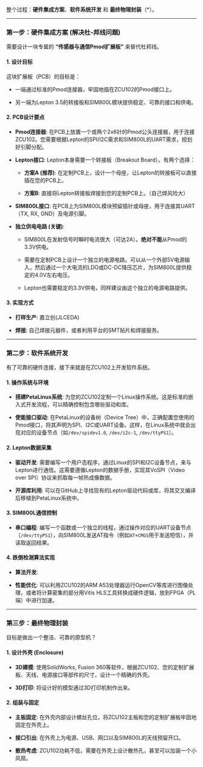 整个过程：**硬件集成方案**、**软件系统开发** 和 **最终物理封装**（*）。

---

### **第一步：硬件集成方案 (解决杜-邦线问题)**

需要设计一块专属的 **“传感器与通信Pmod扩展板”** 来替代杜邦线。

#### 1. **设计目标**

这块扩展板（PCB）的目标是：

- 一端通过标准的Pmod连接器，牢固地插在ZCU102的Pmod接口上。
    
- 另一端为Lepton 3.5的转接板和SIM800L模块提供稳定、可靠的接口和供电。
    

#### 2. **PCB设计要点**

- **Pmod连接器**: 在PCB上放置一个或两个2x6针的Pmod公头连接器，用于连接ZCU102。您需要根据Lepton的SPI/I2C需求和SIM800L的UART需求，规划好引脚分配。
    
- **Lepton接口**: Lepton本身需要一个转接板（Breakout Board）。有两个选择：
    
    - **方案A (推荐)**: 在定制PCB上，设计一个母座，让Lepton的转接板可以直接插在您的PCB上。
        
    - **方案B**: 直接将Lepton转接板焊接到您的定制PCB上。（自己焊风险大）
        
- **SIM800L接口**: 在PCB上为SIM800L模块预留插针或母座，用于连接其UART（TX, RX, GND）及电源引脚。
    
- **独立供电电路 (关键)**:
    
    - SIM800L在发射信号时瞬时电流很大（可达2A）。**绝对不能**从Pmod的3.3V供电。
        
    - 需要在定制PCB上设计一个独立的电源电路。可以从一个外部5V电源输入，然后通过一个大电流的LDO或DC-DC降压芯片，为SIM800L提供稳定的4.0V左右电压。
        
    - Lepton也需要稳定的3.3V供电，同样建议由这个独立的电源电路提供。
        

#### 3. **实现方式**

- **打样生产**: 嘉立创(JLCEDA)
    
- **焊接**: 自己焊接元器件，或者利用平台的SMT贴片和焊接服务。
    

---

### **第二步：软件系统开发**

有了可靠的硬件连接，接下来就是在ZCU102上开发软件系统。

#### 1. **操作系统与环境**

- **搭建PetaLinux系统**: 为您的ZCU102定制一个Linux操作系统。这是标准的嵌入式开发流程，可以精确控制包含哪些驱动和库。
    
- **使能接口驱动**: 在PetaLinux的设备树（Device Tree）中，正确配置您使用的Pmod接口，将其声明为SPI、I2C或UART设备。这样，在Linux系统中就会出现对应的设备节点（如`/dev/spidev1.0`, `/dev/i2c-1`, `/dev/ttyPS1`）。
    

#### 2. **Lepton数据采集**

- **驱动开发**: 需要编写一个用户态程序，通过Linux的SPI和I2C设备节点，来与Lepton进行通信。这需要遵循Lepton的数据手册，实现其VoSPI（Video over SPI）协议来抓取每一帧热成像数据。
    
- **开源库利用**: 可以在GitHub上寻找现有的Lepton驱动代码或库，将其交叉编译后移植到PetaLinux系统中。
    

#### 3. **SIM800L通信控制**

- **串口编程**: 编写一个函数或一个独立的线程，通过操作对应的UART设备节点（`/dev/ttyPS1`），向SIM800L发送AT指令（例如`AT+CMGS`用于发送短信），并读取返回结果。
    

#### 4. **跌倒检测算法实现**

- **算法开发**:
    
- **性能优化**: 可以利用ZCU102的ARM A53处理器运行OpenCV等库进行图像处理，或者将计算密集的部分用Vitis HLS工具转换成硬件逻辑，放到FPGA（PL端）中进行加速。
    

---

### **第三步：最终物理封装**

目标是做出一个整洁、可靠的原型机？

#### 1. **设计外壳 (Enclosure)**

- **3D建模**: 使用SolidWorks, Fusion 360等软件，根据ZCU102、您的定制扩展板、天线、电源接口等部件的尺寸，设计一个精确的外壳。
    
- **3D打印**: 将设计好的模型通过3D打印机制作出来。
    

#### 2. **组装与固定**

- **主板固定**: 在外壳内部设计螺丝孔位，将ZCU102主板和您的定制扩展板牢固地固定在外壳上。
    
- **接口引出**: 在外壳上为电源、USB、网口以及SIM800L的天线预留开口。
    
- **散热考虑**: ZCU102功耗不低，需要在外壳上设计散热孔，甚至可以加装一个小风扇。